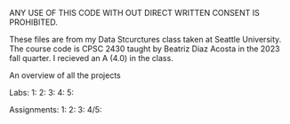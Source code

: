 ANY USE OF THIS CODE WITH OUT DIRECT WRITTEN CONSENT IS PROHIBITED.

These files are from my Data Stcurctures class taken at Seattle University.
The course code is CPSC 2430 taught by Beatriz Diaz Acosta in the 2023 fall quarter.
I recieved an A (4.0) in the class.

An overview of all the projects

Labs:
1:
2:
3:
4:
5:

Assignments:
1:
2:
3:
4/5:
